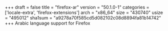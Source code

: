 +++
draft = false
title = "firefox-ar"
version = "50.1.0-1"
categories = ['locale-extra', 'firefox-extensions']
arch = "x86_64"
size = "430740"
usize = "495012"
sha1sum = "a9278a70f585cd5d082102c08d8894fa81b14742"
+++
Arabic language support for Firefox